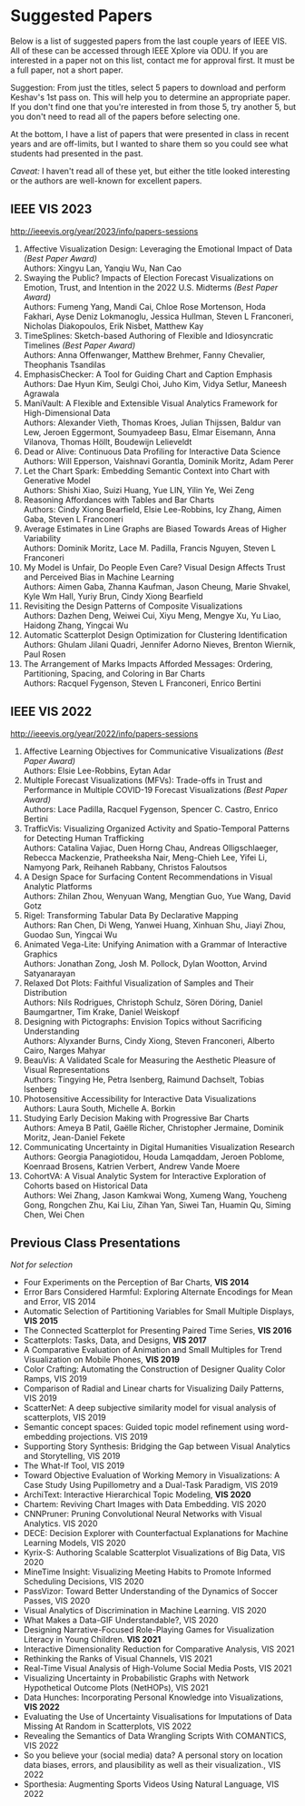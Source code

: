 # Suggested Papers

Below is a list of suggested papers from the last couple years of IEEE VIS. All of these can be accessed through IEEE Xplore via ODU. If you are interested in a paper not on this list, contact me for approval first. It must be a full paper, not a short paper.

Suggestion: From just the titles, select 5 papers to download and perform Keshav's 1st pass on.  This will help you to determine an appropriate paper.  If you don't find one that you're interested in from those 5, try another 5, but you don't need to read all of the papers before selecting one.

At the bottom, I have a list of papers that were presented in class in recent years and are off-limits, but I wanted to share them so you could see what students had presented in the past.

*Caveat:* I haven't read all of these yet, but either the title looked interesting or the authors are well-known for excellent papers.

## IEEE VIS 2023

<http://ieeevis.org/year/2023/info/papers-sessions>

1. Affective Visualization Design: Leveraging the Emotional Impact of Data *(Best Paper Award)*  
Authors: Xingyu Lan, Yanqiu Wu, Nan Cao
1. Swaying the Public? Impacts of Election Forecast Visualizations on Emotion, Trust, and Intention in the 2022 U.S. Midterms *(Best Paper Award)*  
Authors: Fumeng Yang, Mandi Cai, Chloe Rose Mortenson, Hoda Fakhari, Ayse Deniz Lokmanoglu, Jessica Hullman, Steven L Franconeri, Nicholas Diakopoulos, Erik Nisbet, Matthew Kay
1. TimeSplines: Sketch-based Authoring of Flexible and Idiosyncratic Timelines *(Best Paper Award)*  
Authors: Anna Offenwanger, Matthew Brehmer, Fanny Chevalier, Theophanis Tsandilas
1. EmphasisChecker: A Tool for Guiding Chart and Caption Emphasis  
Authors: Dae Hyun Kim, Seulgi Choi, Juho Kim, Vidya Setlur, Maneesh Agrawala
1. ManiVault: A Flexible and Extensible Visual Analytics Framework for High-Dimensional Data  
Authors: Alexander Vieth, Thomas Kroes, Julian Thijssen, Baldur van Lew, Jeroen Eggermont, Soumyadeep Basu, Elmar Eisemann, Anna Vilanova, Thomas Höllt, Boudewijn Lelieveldt
1. Dead or Alive: Continuous Data Profiling for Interactive Data Science  
Authors: Will Epperson, Vaishnavi Gorantla, Dominik Moritz, Adam Perer
1. Let the Chart Spark: Embedding Semantic Context into Chart with Generative Model  
Authors: Shishi Xiao, Suizi Huang, Yue LIN, Yilin Ye, Wei Zeng
1. Reasoning Affordances with Tables and Bar Charts  
Authors: Cindy Xiong Bearfield, Elsie Lee-Robbins, Icy Zhang, Aimen Gaba, Steven L Franconeri
1. Average Estimates in Line Graphs are Biased Towards Areas of Higher Variability  
Authors: Dominik Moritz, Lace M. Padilla, Francis Nguyen, Steven L Franconeri
1. My Model is Unfair, Do People Even Care? Visual Design Affects Trust and Perceived Bias in Machine Learning  
Authors: Aimen Gaba, Zhanna Kaufman, Jason Cheung, Marie Shvakel, Kyle Wm Hall, Yuriy Brun, Cindy Xiong Bearfield
1. Revisiting the Design Patterns of Composite Visualizations  
Authors: Dazhen Deng, Weiwei Cui, Xiyu Meng, Mengye Xu, Yu Liao, Haidong Zhang, Yingcai Wu
1. Automatic Scatterplot Design Optimization for Clustering Identification  
Authors: Ghulam Jilani Quadri, Jennifer Adorno Nieves, Brenton Wiernik, Paul Rosen
1. The Arrangement of Marks Impacts Afforded Messages: Ordering, Partitioning, Spacing, and Coloring in Bar Charts  
Authors: Racquel Fygenson, Steven L Franconeri, Enrico Bertini

## IEEE VIS 2022

<http://ieeevis.org/year/2022/info/papers-sessions>

1. Affective Learning Objectives for Communicative Visualizations *(Best Paper Award)*  
Authors: Elsie Lee-Robbins, Eytan Adar
1. Multiple Forecast Visualizations (MFVs): Trade-offs in Trust and Performance in Multiple COVID-19 Forecast Visualizations *(Best Paper Award)*  
Authors: Lace Padilla, Racquel Fygenson, Spencer C. Castro, Enrico Bertini
1. TrafficVis: Visualizing Organized Activity and Spatio-Temporal Patterns for Detecting Human Trafficking  
Authors: Catalina Vajiac, Duen Horng Chau, Andreas Olligschlaeger, Rebecca Mackenzie, Pratheeksha Nair, Meng-Chieh Lee, Yifei Li, Namyong Park, Reihaneh Rabbany, Christos Faloutsos
1. A Design Space for Surfacing Content Recommendations in Visual Analytic Platforms  
Authors: Zhilan Zhou, Wenyuan Wang, Mengtian Guo, Yue Wang, David Gotz
1. Rigel: Transforming Tabular Data By Declarative Mapping  
Authors: Ran Chen, Di Weng, Yanwei Huang, Xinhuan Shu, Jiayi Zhou, Guodao Sun, Yingcai Wu
1. Animated Vega-Lite: Unifying Animation with a Grammar of Interactive Graphics  
Authors: Jonathan Zong, Josh M. Pollock, Dylan Wootton, Arvind Satyanarayan
1. Relaxed Dot Plots: Faithful Visualization of Samples and Their Distribution  
Authors: Nils Rodrigues, Christoph Schulz, Sören Döring, Daniel Baumgartner, Tim Krake, Daniel Weiskopf
1. Designing with Pictographs: Envision Topics without Sacrificing Understanding  
Authors: Alyxander Burns, Cindy Xiong, Steven Franconeri, Alberto Cairo, Narges Mahyar
1. BeauVis: A Validated Scale for Measuring the Aesthetic Pleasure of Visual Representations  
Authors: Tingying He, Petra Isenberg, Raimund Dachselt, Tobias Isenberg
1. Photosensitive Accessibility for Interactive Data Visualizations  
Authors: Laura South, Michelle A. Borkin
1. Studying Early Decision Making with Progressive Bar Charts  
Authors: Ameya B Patil, Gaëlle Richer, Christopher Jermaine, Dominik Moritz, Jean-Daniel Fekete
1. Communicating Uncertainty in Digital Humanities Visualization Research  
Authors: Georgia Panagiotidou, Houda Lamqaddam, Jeroen Poblome, Koenraad Brosens, Katrien Verbert, Andrew Vande Moere
1. CohortVA: A Visual Analytic System for Interactive Exploration of Cohorts based on Historical Data  
Authors: Wei Zhang, Jason Kamkwai Wong, Xumeng Wang, Youcheng Gong, Rongchen Zhu, Kai Liu, Zihan Yan, Siwei Tan, Huamin Qu, Siming Chen, Wei Chen



## Previous Class Presentations

*Not for selection*

* Four Experiments on the Perception of Bar Charts, **VIS 2014**
* Error Bars Considered Harmful: Exploring Alternate Encodings for Mean and Error, VIS 2014
* Automatic Selection of Partitioning Variables for Small Multiple Displays, **VIS 2015**
* The Connected Scatterplot for Presenting Paired Time Series, **VIS 2016**
* Scatterplots: Tasks, Data, and Designs, **VIS 2017**
* A Comparative Evaluation of Animation and Small Multiples for Trend Visualization on Mobile Phones, **VIS 2019**
* Color Crafting: Automating the Construction of Designer Quality Color Ramps, VIS 2019
* Comparison of Radial and Linear charts for Visualizing Daily Patterns, VIS 2019
* ScatterNet: A deep subjective similarity model for visual analysis of scatterplots, VIS 2019
* Semantic concept spaces: Guided topic model refinement using word-embedding projections. VIS 2019
* Supporting Story Synthesis: Bridging the Gap between Visual Analytics and Storytelling, VIS 2019
* The What-If Tool, VIS 2019
* Toward Objective Evaluation of Working Memory in Visualizations: A Case Study Using Pupillometry and a Dual-Task Paradigm, VIS 2019
* ArchiText: Interactive Hierarchical Topic Modeling, **VIS 2020**
* Chartem: Reviving Chart Images with Data Embedding. VIS 2020
* CNNPruner: Pruning Convolutional Neural Networks with Visual Analytics. VIS 2020
* DECE: Decision Explorer with Counterfactual Explanations for Machine Learning Models, VIS 2020
* Kyrix-S: Authoring Scalable Scatterplot Visualizations of Big Data, VIS 2020
* MineTime Insight: Visualizing Meeting Habits to Promote Informed Scheduling Decisions, VIS 2020
* PassVizor: Toward Better Understanding of the Dynamics of Soccer Passes, VIS 2020
* Visual Analytics of Discrimination in Machine Learning. VIS 2020
* What Makes a Data-GIF Understandable?, VIS 2020
* Designing Narrative-Focused Role-Playing Games for Visualization Literacy in Young Children. **VIS 2021**
* Interactive Dimensionality Reduction for Comparative Analysis, VIS 2021
* Rethinking the Ranks of Visual Channels, VIS 2021
* Real-Time Visual Analysis of High-Volume Social Media Posts, VIS 2021
* Visualizing Uncertainty in Probabilistic Graphs with Network Hypothetical Outcome Plots (NetHOPs), VIS 2021
* Data Hunches: Incorporating Personal Knowledge into Visualizations, **VIS 2022**
* Evaluating the Use of Uncertainty Visualisations for Imputations of Data Missing At Random in Scatterplots, VIS 2022
* Revealing the Semantics of Data Wrangling Scripts With COMANTICS, VIS 2022
* So you believe your (social media) data? A personal story on location data biases, errors, and plausibility as well as their visualization., VIS 2022
* Sporthesia: Augmenting Sports Videos Using Natural Language, VIS 2022
